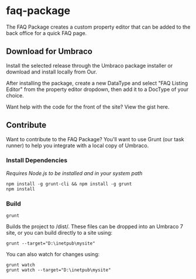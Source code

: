 # faq-package
The FAQ Package creates a custom property editor that can be added to the back office for a quick FAQ page.

## Download for Umbraco

Install the selected release through the Umbraco package installer or download and install locally from Our.

After installing the package, create a new DataType and select "FAQ Listing Editor" from the property editor dropdown, then add it to a DocType of your choice.

Want help with the code for the front of the site? View the gist here.

## Contribute

Want to contribute to the FAQ Package? You'll want to use Grunt (our task runner) to help you integrate with a local copy of Umbraco.

### Install Dependencies
*Requires Node.js to be installed and in your system path*

    npm install -g grunt-cli && npm install -g grunt
    npm install

### Build
    grunt

Builds the project to /dist/. These files can be dropped into an Umbraco 7 site, or you can build directly to a site using:

    grunt --target="D:\inetpub\mysite"

You can also watch for changes using:

    grunt watch
    grunt watch --target="D:\inetpub\mysite"

